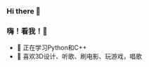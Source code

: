 ### Hi there 👋
### 嗨！看我！👋
- 🌱 正在学习Python和C++
- 👀 喜欢3D设计、听歌、刷电影、玩游戏，唱歌
<!--
**mgy-qyqf/mgy-qyqf** is a ✨ _special_ ✨ repository because its `README.md` (this file) appears on your GitHub profile.

Here are some ideas to get you started:

- 🔭 I’m currently working on ...
- 🌱 I’m currently learning ...
- 👯 I’m looking to collaborate on ...
- 🤔 I’m looking for help with ...
- 💬 Ask me about ...
- 📫 How to reach me: ...
- 😄 Pronouns: ...
- ⚡ Fun fact: ...
-->
